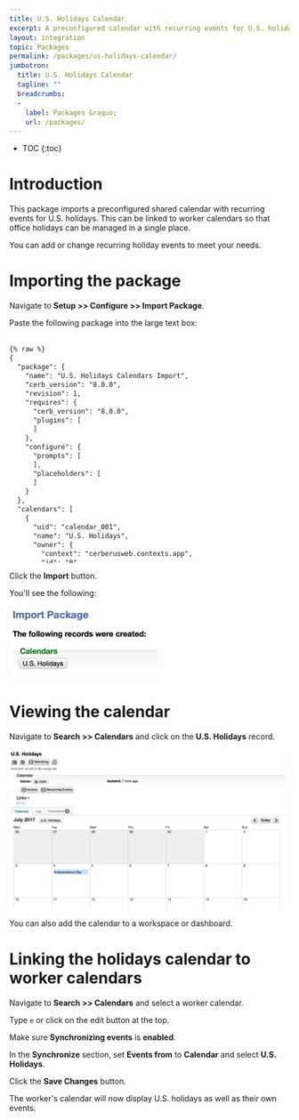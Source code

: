 ```yaml
---
title: U.S. Holidays Calendar
excerpt: A preconfigured calendar with recurring events for U.S. holidays.
layout: integration
topic: Packages
permalink: /packages/us-holidays-calendar/
jumbotron:
  title: U.S. Holidays Calendar
  tagline: ""
  breadcrumbs:
  -
    label: Packages &raquo;
    url: /packages/
---
```


* TOC
{:toc}

# Introduction

This package imports a preconfigured shared calendar with recurring events for U.S. holidays. This can be linked to worker calendars so that office holidays can be managed in a single place.

You can add or change recurring holiday events to meet your needs.

# Importing the package

Navigate to **Setup >> Configure >> Import Package**.

Paste the following package into the large text box:

<pre style="max-height: 29.25em;">
<code class="language-json">
{% raw %}
{
  "package": {
    "name": "U.S. Holidays Calendars Import",
    "cerb_version": "8.0.0",
    "revision": 1,
    "requires": {
      "cerb_version": "8.0.0",
      "plugins": [
      ]
    },
    "configure": {
      "prompts": [
      ],
      "placeholders": [
      ]
    }
  },
  "calendars": [
    {
      "uid": "calendar_001",
      "name": "U.S. Holidays",
      "owner": {
        "context": "cerberusweb.contexts.app",
        "id": "0"
      },
      "params": {
        "manual_disabled": "0",
        "sync_enabled": "0",
        "start_on_mon": "1",
        "hide_start_time": "1",
        "color_available": "#C5DCFA",
        "color_busy": "#C5DCFA"
      },
      "events": [
        {
          "uid": "event_001",
          "name": "New Year's Day",
          "is_available": false,
          "tz": "America/Los_Angeles",
          "event_start": "00:00:00",
          "event_end": "23:59:59",
          "recur_start": "0",
          "recur_end": "0",
          "patterns": [
            "Jan 1"
          ]
        },
        {
          "uid": "event_002",
          "name": "Independence Day",
          "is_available": false,
          "tz": "America/Los_Angeles",
          "event_start": "00:00:00",
          "event_end": "23:59:59",
          "recur_start": "0",
          "recur_end": "0",
          "patterns": [
            "July 4"
          ]
        },
        {
          "uid": "event_003",
          "name": "Labor Day",
          "is_available": false,
          "tz": "America/Los_Angeles",
          "event_start": "00:00:00",
          "event_end": "23:59:59",
          "recur_start": "0",
          "recur_end": "0",
          "patterns": [
            "first Monday of September"
          ]
        },
        {
          "uid": "event_004",
          "name": "Thanksgiving",
          "is_available": false,
          "tz": "America/Los_Angeles",
          "event_start": "00:00:00",
          "event_end": "23:59:59",
          "recur_start": "0",
          "recur_end": "0",
          "patterns": [
            "fourth Thursday of November"
          ]
        },
        {
          "uid": "event_005",
          "name": "Christmas",
          "is_available": false,
          "tz": "America/Los_Angeles",
          "event_start": "00:00:00",
          "event_end": "23:59:59",
          "recur_start": "0",
          "recur_end": "0",
          "patterns": [
            "Dec 25"
          ]
        },
        {
          "uid": "event_006",
          "name": "New Year's Eve",
          "is_available": false,
          "tz": "America/Los_Angeles",
          "event_start": "00:00:00",
          "event_end": "23:59:59",
          "recur_start": "0",
          "recur_end": "0",
          "patterns": [
            "Dec 31"
          ]
        }
      ]
    }
  ]
}
{% endraw %}
</code>
</pre>

Click the **Import** button.

You'll see the following:

<div class="cerb-screenshot">
<img src="/assets/images/packages/us-holidays/imported.png" class="screenshot">
</div>

# Viewing the calendar

Navigate to **Search >> Calendars** and click on the **U.S. Holidays** record.

<div class="cerb-screenshot">
<img src="/assets/images/packages/us-holidays/calendar.png" class="screenshot">
</div>

You can also add the calendar to a workspace or dashboard.

# Linking the holidays calendar to worker calendars

Navigate to **Search >> Calendars** and select a worker calendar.

Type `e` or click on the edit button at the top.

Make sure **Synchronizing events** is **enabled**.

In the **Synchronize** section, set **Events from** to **Calendar** and select **U.S. Holidays**.

Click the **Save Changes** button.

The worker's calendar will now display U.S. holidays as well as their own events.